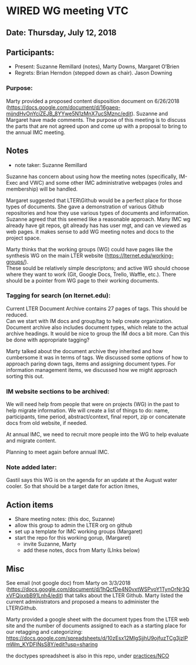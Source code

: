 ﻿# WIRED WG meeting VTC
## Date:  Thursday, July 12, 2018
## Participants: 
- Present: Suzanne Remillard (notes), Marty Downs, Margaret O’Brien
- Regrets: Brian Herndon (stepped down as chair). Jason Downing

### Purpose:  
Marty provided a proposed content disposition document on 6/26/2018
(https://docs.google.com/document/d/16gaeq-mjjndHvOnYcjZEJB_8YYwe5N1zMnX7ucSMznc/edit). 
Suzanne and Margaret have made comments.  The purpose of this meeting is to discuss 
the parts that are not agreed upon and come up with a proposal to bring to 
the annual IMC meeting.


## Notes
- note taker: Suzanne Remillard

Suzanne has concern about using how the meeting notes (specifically, IM-Exec and VWC) 
and some other IMC administrative webpages (roles and membership) will be handled.

Margaret suggested that LTER\Github would be a perfect place for those types of documents.  She gave a demonstration of various Github repositories and how they use various types of documents and information.  Suzanne agreed that this seemed like a reasonable approach.
Many IMC wg already have git repos, git already has has user mgt, and can ve viewed as 
web pages. it makes sense to add WG meeting notes and docs to the project space.

Marty thinks that the working groups (WG) could have pages like the synthesis 
WG on the main LTER website (https://lternet.edu/working-groups/).  
These sould be relatively simple descriptons; and active WG should choose where 
they want to work (Git, Google Docs, Trello, 
Waffle, etc.).  There should be a pointer from WG page to their working documents.

### Tagging for search (on lternet.edu): 
Current LTER Document Archive contains 27 pages of tags.  This should be reduced.  
Can we start with IM docs and group/tag to help create organization. Document archive 
also includes document types, which relate to the actual archive headings.  It would be 
nice to group the IM docs a bit more.  Can this be done with appropriate tagging?


Marty talked about the document archive they inherited and how cumbersome it was in 
terms of tags.  We discussed some options of how to approach paring down tags, 
items and assigning document types.  For information management items, we discussed 
how we might approach sorting this out.  


### IM website sections to be archived:
We will need help from people that were on projects (WG) in the past to help migrate 
information.  We will create a list of things to do: name, participants, time period, 
abstract/context, final report, zip or concatenate docs from old website, if needed.


At annual IMC, we need to recruit more people into the WG to help evaluate and migrate 
content.


Planning to meet again before annual IMC.  

### Note added later: 
Gastil says this WG is on the agenda for an update at the August water cooler.
So that should be a target date for action itmes,

## Action items

- Share meeting notes:
(this doc, Suzanne)
- allow this group to admin the LTER org on github
- set up a template for IMC working groups (Margaret)
- start the repo for this working gorup, (Margaret)
  - invite Suzanne, Marty 
  - add these notes, docs from Marty (LInks below)

## Misc

See email (not google doc) from Marty on 3/3/2018
(https://docs.google.com/document/d/1hQcfDe4N0vxtWSPvoY1TynOrNr3QxVFQjxxbB91Lnh4/edit) 
that talks about the LTER Github.  Marty listed the current administrators and proposed 
a means to administer the LTER\Github. 


Marty provided a google sheet with the document types from the LTER web site 
and the number of documents assigned to each as a starting place for our retagging 
and categorizing:
https://docs.google.com/spreadsheets/d/10zEsx12MlgSjjhU9ojfuzTCg3jzIPmWm_KYDFINsS8Y/edit?usp=sharing

the doctypes spreadsheet is also in this repo, under [practices/NCO](/practices/NCO)
